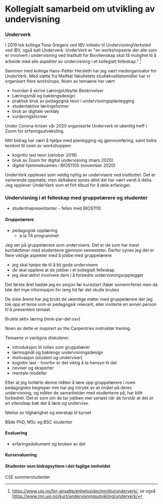 # Kollegialt samarbeid om utvikling av undervisning


### Underverk



I 2019 tok kollega Tone Gregers ved IBV initiativ til UndervisningVerksted ved IBV,
også kalt Underverk. UnderVerk er
"en workshopserie der alle som er involvert i undervisning
ved Institutt for Biovitenskap skal få mulighet til å arbeide med
alle aspekter av undervisning i et kollegialt felleskap." [^underverk-urls]

Sammen med kollega Hans-Petter Hersleth har jeg vært medorganisator for UnderVerk.
Med støtte fra MatNat fakultetets studiekvalitetsmidler har vi organisert
flere workshops.
Noen av temaene har vært

* hvordan å skrive LæringsUtbytte Beskrivelser
* Læringsmål og baklengsdesign
* praktisk bruk av pedagogisk teori i undervisningsplanlegging
* studentaktive læringsformer
* bruk av digitale verktøy
* vurderingsformer

Under Corona-krisen vår 2020 organiserte Underverk et ukentlig treff i Zoom
for erfaringsutveksling.

Mitt bidrag har vært å hjelpe med planlegging og gjennomføring,
samt bidra konkret til noen av workshoppen:

* kognitiv last teori (oktober 2019)
* bruk av Zoom for digital undervisning (mars 2020)
* digital hjemmeksamen i BIOS1100 (november 2020)

UnderVerk oppleves som veldig nyttig av undervisere ved instituttet.
Det er varierende oppmøte, men deltakere synes altid dat har vært verdt å delta.
Jeg opplever UnderVerk som et fint tilbud for å dele erfaringer.

### Undervisning i et felleskap med gruppelærere og studenter

* studentrepresentanter - felles med BIOS1110

#### Gruppelærere

* pedagogisk opplæring
  * a la TA programmet


Jeg ser på gruppelærere som undervisere.
Det er de som har mest kontakttimer med studentene gjennom semesteter.
Derfor synes jeg det er flere viktige aspekter med å jobbe med gruppelærere

* jeg skal hjelpe de til å bli gode undervisere
* de skal oppleve at de jobber i et kollegialt felleskap
* jeg skal aktivt involvere dem i å forbedre undervisningsopplegget

Det første året hadde jeg en sesjon før kursstart (fæør somemrferie)
men da blie det mye informasjon for lang tid før det skulle brukes

De siste årene har jeg brukt de ukentlige møter med gruppelærere
der jeg tok opp et tema som er pedagogsik relevant,
eller inviterte en annen person til å presentere temaet.

Brukte aktiv læring (tenk-par-del osv)

Noen av dette er inspirert av the Carpentries instruktør trening.

Temaene vi vanligvis diskuterer:

* introduksjon til rollen som gruppelærer
* lærinsgmål og baklengs undervisningsdesign
* motivasjon (student *og* underviser)
* kognitiv last - hvorfor er det viktig å ta hensyn til det
* noviser og eksperter
* mentale modeller

Etter at jeg innførte denne måten å lære opp gruppelærere
i noen pedagogiske begreper mm har jeg intrykk av at nivået på deres undervisning,
og måten de samarbeider med studentene på, har blitt forbedret.
Det er som om de tar jobben mer seriøst når de forstår at det er en vitenskap
bak det å lære og undervise.


følelse av tilghørighet og eierskap til kurset

Både PhD, MSc og BSC studenter


#### Evaluering

* erfaringsdokument og bruken av det

#### Kursevaluering

#### Studenter som bidragsyttere i det faglige innholdet

CSE sommerstudenter


[^underverk-urls]: <https://www.uio.no/for-ansatte/enhetssider/mn/ibv/underverk/>,
se også <https://www.mn.uio.no/kurt/undervisningsutvikling/underverk/>


